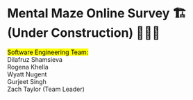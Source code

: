 # Mental Maze Online Survey 🏗️ (Under Construction) 👷🏼‍♂️ 

<mark>Software Engineering Team: </mark>
<br>
Dilafruz Shamsieva <br>
Rogena Khella <br>
Wyatt Nugent <br>
Gurjeet Singh <br>
Zach Taylor (Team Leader)

